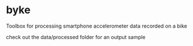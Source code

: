 # byke
Toolbox for processing smartphone accelerometer data recorded on a bike

check out the data/processed folder for an output sample
